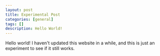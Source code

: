 ```yaml
---
layout: post
title: Experimental Post
categories: [general]
tags: []
description: Hello World!
---
```


Hello world! I haven't updated this website in a while, and this is just an experiment to see if it still works.
